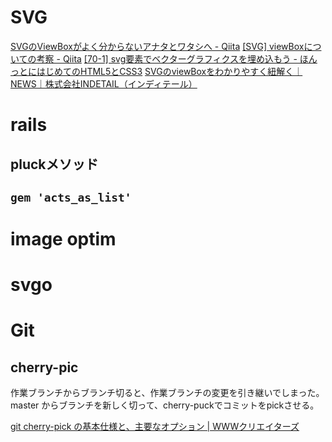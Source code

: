 # SVG
[SVGのViewBoxがよく分からないアナタとワタシへ - Qiita](https://qiita.com/nekoneko-wanwan/items/75e13cd02caeb3dc9ad6)
[[SVG] viewBoxについての考察 - Qiita](https://qiita.com/mochizukikotaro/items/625ea40fdc209b9028a0)
[[70-1] svg要素でベクターグラフィクスを埋め込もう - ほんっとにはじめてのHTML5とCSS3](http://honttoni.blog74.fc2.com/blog-entry-270.html?sp)
[SVGのviewBoxをわかりやすく紐解く｜NEWS｜株式会社INDETAIL（インディテール）](https://www.indetail.co.jp/blog/13002/)


# rails
## pluckメソッド

## `gem 'acts_as_list'`


# image optim

# svgo

# Git
## cherry-pic
作業ブランチからブランチ切ると、作業ブランチの変更を引き継いでしまった。
master からブランチを新しく切って、cherry-puckでコミットをpickさせる。

[git cherry-pick の基本仕様と、主要なオプション | WWWクリエイターズ](http://www-creators.com/archives/2578)
